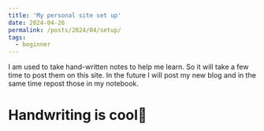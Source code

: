 ```yaml
---
title: 'My personal site set up'
date: 2024-04-26
permalink: /posts/2024/04/setup/
tags:
  - beginner
---
```


I am used to take hand-written notes
to help me learn. So it will
take a few time to post them on this
site. In the future I will post my new blog
and in the same time repost those in my notebook.

Handwriting is cool🤗
===